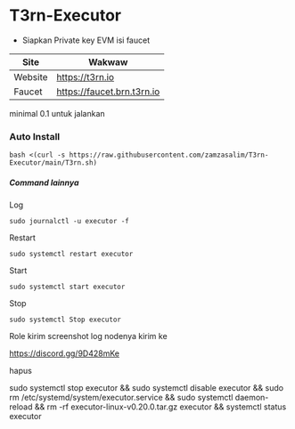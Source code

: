 # T3rn-Executor

- Siapkan Private key EVM isi faucet

| Site | Wakwaw |
| ------ | ------ |
| Website | https://t3rn.io |
| Faucet | https://faucet.brn.t3rn.io |


minimal 0.1 untuk jalankan



### Auto Install 

```
bash <(curl -s https://raw.githubusercontent.com/zamzasalim/T3rn-Executor/main/T3rn.sh)
```



##### Command lainnya
Log
```
sudo journalctl -u executor -f
```
Restart
```
sudo systemctl restart executor
```
Start
```
sudo systemctl start executor
```
Stop
```
sudo systemctl Stop executor
```

Role kirim screenshot log nodenya kirim ke

https://discord.gg/9D428mKe


hapus

sudo systemctl stop executor && sudo systemctl disable executor && sudo rm /etc/systemd/system/executor.service && sudo systemctl daemon-reload && rm -rf executor-linux-v0.20.0.tar.gz executor && systemctl status executor
